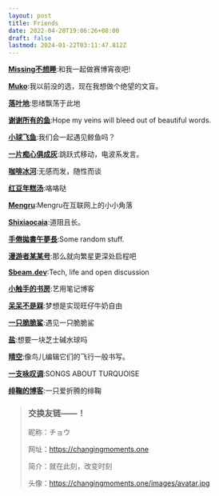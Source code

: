 ```yaml
---
layout: post
title: Friends
date: 2022-04-28T19:06:26+08:00
draft: false
lastmod: 2024-01-22T03:11:47.812Z
---
```

[**Missing不想睡**](https://hugo-missingid.vercel.app/):和我一起做赛博宵夜吧!

[**Muko**](https://hugo-mukokka.vercel.app/):我以前没的选，现在我想做个绝望的文盲。

[**落叶地**](https://good-luck.vercel.app/):思绪飘荡于此地

[**谢谢所有的鱼**](https://gregueria.icu/):Hope my veins will bleed out of beautiful words.

[**小球飞鱼**](https://mantyke.icu/):我们会一起遇见鲸鱼吗？

[**一片痴心俱成灰**](https://akaito.xyz/):跳跃式移动，电波系发言。

[**咖啡冰河**](https://blog.mysto.cyou/):无感而发，随性而谈

[**红豆年糕汤**](https://bibli.info/):咯咯哒

[**Mengru**](https://mengru.space/):Mengru在互联网上的小小角落

[**Shixiaocaia**](https://shixiaocaia.fun):道阻且长。

[**手倦拋書午夢長**](https://www.shingireservation.com/):Some random stuff.

[**漫游者某某号**](https://notion-next-six-henna.vercel.app/):那么就向繁星更深处启程吧

[**Sbeam.dev**](https://sbeam.dev/):Tech, life and open discussion

[**小触手的书房**](https://heiheihei.ca/):艺用笔记博客

[**呆呆不是槑**](https://graugris.icu/):梦想是实现旺仔牛奶自由

[**一只脆脆鲨**](http://woods.sharktale.xyz/):遇见一只脆脆鲨

[**盐**](http://sunnkynews.icu/):想要一块芝士碱水球吗

[**晴空**](https://www.summeringway.icu/):像鸟儿编辑它们的飞行一般书写。

[**一支咏叹调**](https://turquoise.one/):SONGS ABOUT TURQUOISE

[**绯鞠的博客**](https://loli.fj.cn):一只爱折腾的绯鞠

> ### 交换友链——！
> 
> 昵称：チョウ 
> 
> 网址：https://changingmoments.one
> 
> 简介：就在此刻，改变时刻 
> 
> 头像：https://changingmoments.one/images/avatar.jpg